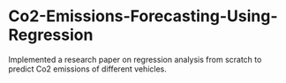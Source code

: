 # Co2-Emissions-Forecasting-Using-Regression
Implemented a research paper on regression analysis from scratch to predict Co2 emissions of different vehicles.
